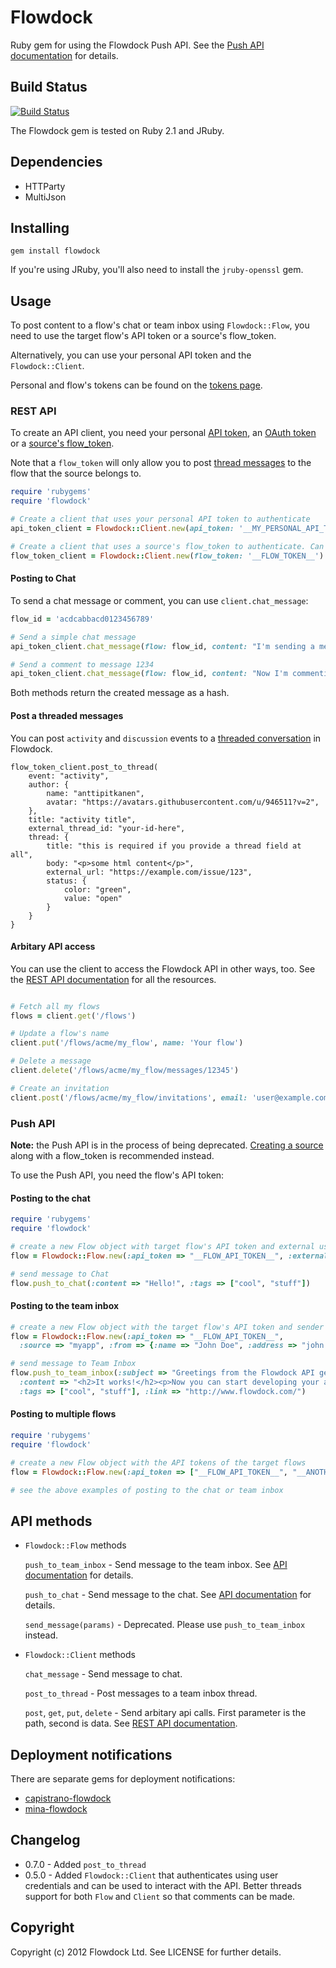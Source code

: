 # Flowdock

Ruby gem for using the Flowdock Push API. See the [Push API documentation](http://www.flowdock.com/api/push) for details.

## Build Status

[![Build Status](https://secure.travis-ci.org/flowdock/flowdock-api.png)](http://travis-ci.org/flowdock/flowdock-api)

The Flowdock gem is tested on Ruby 2.1 and JRuby.

## Dependencies

* HTTParty
* MultiJson

## Installing

    gem install flowdock

If you're using JRuby, you'll also need to install the `jruby-openssl` gem.

## Usage

To post content to a flow's chat or team inbox using `Flowdock::Flow`, you need to use the target flow's API token or a source's flow_token.

Alternatively, you can use your personal API token and the `Flowdock::Client`.

Personal and flow's tokens can be found on the [tokens page](https://www.flowdock.com/account/tokens).

### REST API

To create an API client, you need your personal [API token](https://flowdock.com/account/tokens), an [OAuth token](https://www.flowdock.com/api/authentication) or a [source's flow_token](https://www.flowdock.com/api/sources).

Note that a `flow_token` will only allow you to post [thread messages](https://www.flowdock.com/api/production-integrations#/post-inbox) to the flow that the source belongs to.

```ruby
require 'rubygems'
require 'flowdock'

# Create a client that uses your personal API token to authenticate
api_token_client = Flowdock::Client.new(api_token: '__MY_PERSONAL_API_TOKEN__')

# Create a client that uses a source's flow_token to authenticate. Can only use post_to_thread
flow_token_client = Flowdock::Client.new(flow_token: '__FLOW_TOKEN__')
```

#### Posting to Chat

To send a chat message or comment, you can use `client.chat_message`:

```ruby
flow_id = 'acdcabbacd0123456789'

# Send a simple chat message
api_token_client.chat_message(flow: flow_id, content: "I'm sending a message!", tags: ['foo', 'bar'])

# Send a comment to message 1234
api_token_client.chat_message(flow: flow_id, content: "Now I'm commenting!", message: 1234)
```

Both methods return the created message as a hash.

#### Post a threaded messages

You can post `activity` and `discussion` events to a [threaded conversation](https://www.flowdock.com/api/integration-getting-started) in Flowdock.

```
flow_token_client.post_to_thread(
    event: "activity",
    author: {
        name: "anttipitkanen",
        avatar: "https://avatars.githubusercontent.com/u/946511?v=2",
    },
    title: "activity title",
    external_thread_id: "your-id-here",
    thread: {
        title: "this is required if you provide a thread field at all",
        body: "<p>some html content</p>",
        external_url: "https://example.com/issue/123",
        status: {
            color: "green",
            value: "open"
        }
    }
}
```


#### Arbitary API access

You can use the client to access the Flowdock API in other ways, too. See the [REST API documentation](http://www.flowdock.com/api/rest) for all the resources.

```ruby

# Fetch all my flows
flows = client.get('/flows')

# Update a flow's name
client.put('/flows/acme/my_flow', name: 'Your flow')

# Delete a message
client.delete('/flows/acme/my_flow/messages/12345')

# Create an invitation
client.post('/flows/acme/my_flow/invitations', email: 'user@example.com', message: "I'm inviting you to our flow using api.")

```

### Push API

**Note:** the Push API is in the process of being deprecated. [Creating a source](https://www.flowdock.com/api/integration-getting-started) along with a flow_token is recommended instead.

To use the Push API, you need the flow's API token:

#### Posting to the chat

```ruby
require 'rubygems'
require 'flowdock'

# create a new Flow object with target flow's API token and external user name (enough for posting to the chat)
flow = Flowdock::Flow.new(:api_token => "__FLOW_API_TOKEN__", :external_user_name => "John")

# send message to Chat
flow.push_to_chat(:content => "Hello!", :tags => ["cool", "stuff"])
```

#### Posting to the team inbox

```ruby
# create a new Flow object with the target flow's API token and sender information
flow = Flowdock::Flow.new(:api_token => "__FLOW_API_TOKEN__",
  :source => "myapp", :from => {:name => "John Doe", :address => "john.doe@example.com"})

# send message to Team Inbox
flow.push_to_team_inbox(:subject => "Greetings from the Flowdock API gem!",
  :content => "<h2>It works!</h2><p>Now you can start developing your awesome application for Flowdock.</p>",
  :tags => ["cool", "stuff"], :link => "http://www.flowdock.com/")
```

#### Posting to multiple flows

```ruby
require 'rubygems'
require 'flowdock'

# create a new Flow object with the API tokens of the target flows
flow = Flowdock::Flow.new(:api_token => ["__FLOW_API_TOKEN__", "__ANOTHER_FLOW_API_TOKEN__"], ... )

# see the above examples of posting to the chat or team inbox
```

## API methods

* `Flowdock::Flow` methods

  `push_to_team_inbox` - Send message to the team inbox. See [API documentation](http://www.flowdock.com/api/team-inbox) for details.

  `push_to_chat` - Send message to the chat. See [API documentation](http://www.flowdock.com/api/chat) for details.

  `send_message(params)` - Deprecated. Please use `push_to_team_inbox` instead.

* `Flowdock::Client` methods

  `chat_message` - Send message to chat.

  `post_to_thread` - Post messages to a team inbox thread.

  `post`, `get`, `put`, `delete` - Send arbitary api calls. First parameter is the path, second is data. See [REST API documentation](http://www.flowdock.com/api/rest).

## Deployment notifications

There are separate gems for deployment notifications:

* [capistrano-flowdock](https://github.com/flowdock/capistrano-flowdock)
* [mina-flowdock](https://github.com/elskwid/mina-flowdock)

## Changelog
* 0.7.0 - Added `post_to_thread`
* 0.5.0 - Added `Flowdock::Client` that authenticates using user credentials and can be used to interact with the API. Better threads support for both `Flow` and `Client` so that comments can be made.

## Copyright

Copyright (c) 2012 Flowdock Ltd. See LICENSE for further details.
